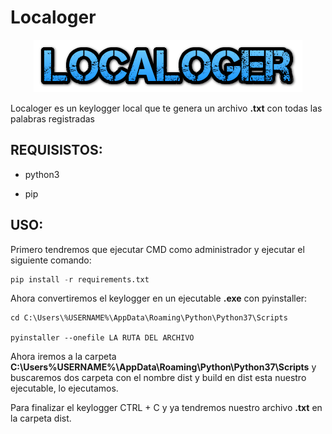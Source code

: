 # Localoger

<p align="center">
<img src="./Img/logo.png">
</p>

Localoger es un keylogger local que te genera un archivo **.txt** con todas las palabras registradas

## REQUISISTOS:

* python3

* pip

## USO:

Primero tendremos que ejecutar CMD como administrador y ejecutar el siguiente comando:

```python
pip install -r requirements.txt
```

Ahora convertiremos el keylogger en un ejecutable **.exe** con pyinstaller:

```CMD
cd C:\Users\%USERNAME%\AppData\Roaming\Python\Python37\Scripts

pyinstaller --onefile LA RUTA DEL ARCHIVO
```

Ahora iremos a la carpeta **C:\Users\%USERNAME%\AppData\Roaming\Python\Python37\Scripts**
y buscaremos dos carpeta con el nombre dist y build en dist esta nuestro ejecutable, lo ejecutamos.

Para finalizar el keylogger CTRL + C y ya tendremos nuestro archivo **.txt** en la carpeta dist.
